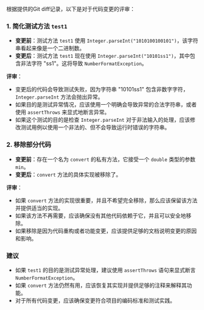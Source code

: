 根据提供的Git diff记录，以下是对于代码变更的评审：

### 1. 简化测试方法 `test1`
- **变更前**：测试方法 `test1` 使用 `Integer.parseInt("1010100100101")`，该字符串看起来像是一个二进制数。
- **变更后**：测试方法 `test1` 现在使用 `Integer.parseInt("10101ss1")`，其中包含非法字符 "ss1"。这将导致 `NumberFormatException`。

**评审**：
- 变更后的代码会导致测试失败，因为字符串 "10101ss1" 包含非数字字符，`Integer.parseInt` 方法会抛出异常。
- 如果目的是测试异常情况，应该使用一个明确会导致异常的合法字符串，或者使用 `assertThrows` 来显式地断言异常。
- 如果这个测试的目的是检查 `Integer.parseInt` 对于非法输入的处理，应该修改测试用例以使用一个非法的、但不会导致运行时错误的字符串。

### 2. 移除部分代码
- **变更前**：存在一个名为 `convert` 的私有方法，它接受一个 `double` 类型的参数 `min`。
- **变更后**：`convert` 方法的具体实现被移除了。

**评审**：
- 如果 `convert` 方法的实现很重要，并且不希望完全移除，那么应该保留该方法并提供适当的实现。
- 如果该方法不再需要，应该确保没有其他代码依赖于它，并且可以安全地移除。
- 如果移除是因为代码重构或者功能变更，应该提供足够的文档说明变更的原因和影响。

### 建议
- 如果 `test1` 的目的是测试异常处理，建议使用 `assertThrows` 语句来显式断言 `NumberFormatException`。
- 如果 `convert` 方法仍然有用，应该恢复其实现并提供足够的注释来解释其功能。
- 对于所有代码变更，应该确保变更符合项目的编码标准和测试实践。